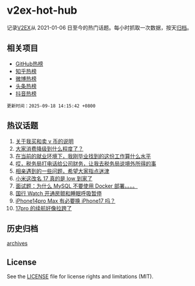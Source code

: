 # v2ex-hot-hub

 记录[V2EX](https://www.v2ex.com/)从 2021-01-06 日至今的热门话题。每小时抓取一次数据，按天[归档](archives)。
 
 ## 相关项目

- [GitHub热榜](https://github.com/lonnyzhang423/github-hot-hub)
- [知乎热榜](https://github.com/lonnyzhang423/zhihu-hot-hub)
- [微博热榜](https://github.com/lonnyzhang423/weibo-hot-hub)
- [头条热榜](https://github.com/lonnyzhang423/toutiao-hot-hub)
- [抖音热榜](https://github.com/lonnyzhang423/douyin-hot-hub)


 `更新时间：2025-09-18 14:15:42 +0800`

## 热议话题

1. [关于我买和卖 v 币的说明](https://www.v2ex.com/t/1160134)
1. [大家消费降级到什么程度了？](https://www.v2ex.com/t/1160070)
1. [在当前的就业环境下，我刚毕业找到的这份工作算什么水平](https://www.v2ex.com/t/1160001)
1. [哎，税务局打电话给公司财务，让我去税务局说境外所得的事](https://www.v2ex.com/t/1160012)
1. [相亲遇到的一些问题，希望大家指点迷津](https://www.v2ex.com/t/1160089)
1. [小米这改名 17 真的是 low 到家了](https://www.v2ex.com/t/1159975)
1. [面试题：为什么 MySQL 不要使用 Docker 部署。。。。](https://www.v2ex.com/t/1160112)
1. [国行 Watch 开通房颤和睡眠呼吸暂停](https://www.v2ex.com/t/1159981)
1. [iPhone14pro Max 有必要换 iPhone17 吗？](https://www.v2ex.com/t/1160081)
1. [17pro 的续航好像拉跨了](https://www.v2ex.com/t/1160069)

## 历史归档

[archives](archives)

## License

See the [LICENSE](LICENSE) file for license rights and limitations (MIT).
